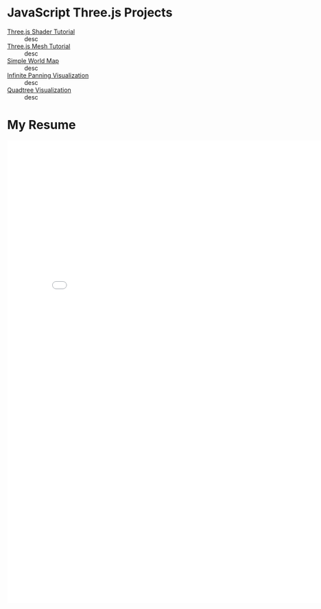 <h1>JavaScript Three.js Projects</h1>
<dl>
  <dt><a href="https://wiadarola.github.io/threejs-shader-tutorial">Three.js Shader Tutorial</a></dt>
    <dd>desc</dd>
  <dt><a href="https://wiadarola.github.io/threejs-mesh-tutorial">Three.js Mesh Tutorial</a></dt>
    <dd>desc</dd>
  <dt><a href="https://wiadarola.github.io/simple-world-map">Simple World Map</a></dt>
    <dd>desc</dd>
  <dt><a href="https://wiadarola.github.io/infinite-panning-visualization">Infinite Panning Visualization</a></dt>
    <dd>desc</dd>
  <dt><a href="https://wiadarola.github.io/quadtree-visualization">Quadtree Visualization</a></dt>
    <dd>desc</dd>
</dl>

<h1>My Resume</h1>
<embed src="Resume.pdf" width="810px" height="1080px" />
